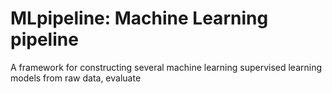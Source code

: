 # MLpipeline: Machine Learning pipeline
 A framework for constructing several machine learning supervised learning models from raw data, evaluate
